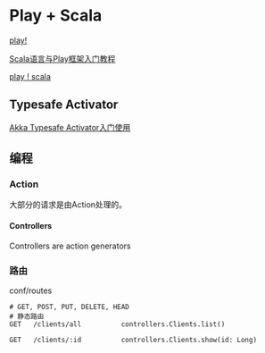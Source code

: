 # Play + Scala

[play!](https://www.playframework.com/)

[Scala语言与Play框架入门教程](http://www.jdon.com/idea/play/install.html)

[play ! scala](https://www.playframework.com/documentation/2.3.x/ScalaHome)


## Typesafe Activator

[Akka Typesafe Activator入门使用](http://zerosoft.iteye.com/blog/2117364)


## 编程

### Action

大部分的请求是由Action处理的。

#### Controllers

Controllers are action generators

### 路由

conf/routes

    # GET, POST, PUT, DELETE, HEAD
    # 静态路由
    GET   /clients/all          controllers.Clients.list()
    
    GET   /clients/:id          controllers.Clients.show(id: Long)